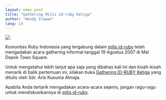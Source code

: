 ```yaml
---
layout: news_post
title: "Gathering Milis id-ruby Ketiga"
author: "Hendy Irawan"
lang: id
---
```


[![](http://farm2.static.flickr.com/1244/1200944247_5aaf90eb9d.jpg?v=0)][1]

Komunitas Ruby Indonesia yang tergabung dalam [milis id-ruby][2] telah
mengadakan acara gathering informal tanggal 19 Agustus 2007 di Mal Depok
Town Square.

Untuk mengetahui lebih lanjut apa saja yang dibahas kali ini dan
kisah-kisah menarik di balik pertemuan ini, silakan buka [Gathering
ID-RUBY Ketiga][3] yang ditulis oleh Sdr. Arie Kusuma Atmaja.

Apabila Anda tertarik mengadakan acara-acara sejenis, jangan ragu-ragu
untuk mendiskusikannya di [milis id-ruby][2].



[1]: http://www.flickr.com/photos/ceefour/1200944247/ 
[2]: /id/community/mailing-lists/ 
[3]: http://ariekusumaatmaja.wordpress.com/2007/08/20/gathering-id-ruby-ketiga-19-agustus-2007-1145-1700-wib/ 
